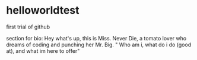 # helloworldtest
first trial of github

section for bio: 
Hey what's up, this is Miss. Never Die, a tomato lover who dreams of coding and punching her Mr. Big. 
 " Who am i, what do i do (good at), and what im here to offer"
 
